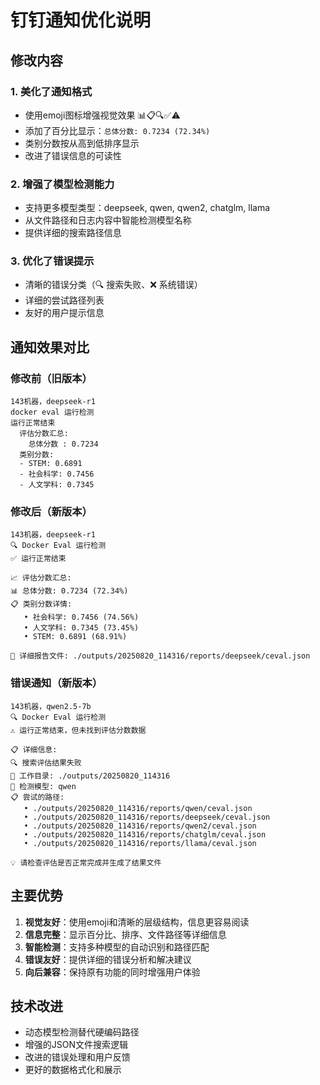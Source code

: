# 钉钉通知优化说明

## 修改内容

### 1. 美化了通知格式
- 使用emoji图标增强视觉效果 📊📋🔍✅⚠️
- 添加了百分比显示：`总体分数: 0.7234 (72.34%)`
- 类别分数按从高到低排序显示
- 改进了错误信息的可读性

### 2. 增强了模型检测能力
- 支持更多模型类型：deepseek, qwen, qwen2, chatglm, llama
- 从文件路径和日志内容中智能检测模型名称
- 提供详细的搜索路径信息

### 3. 优化了错误提示
- 清晰的错误分类（🔍 搜索失败、❌ 系统错误）
- 详细的尝试路径列表
- 友好的用户提示信息

## 通知效果对比

### 修改前（旧版本）
```
143机器，deepseek-r1
docker eval 运行检测
运行正常结束
  评估分数汇总:
    总体分数 : 0.7234
  类别分数:
  - STEM: 0.6891
  - 社会科学: 0.7456
  - 人文学科: 0.7345
```

### 修改后（新版本）
```
143机器，deepseek-r1
🔍 Docker Eval 运行检测
✅ 运行正常结束

📈 评估分数汇总:
📊 总体分数: 0.7234 (72.34%)
📋 类别分数详情:
   • 社会科学: 0.7456 (74.56%)
   • 人文学科: 0.7345 (73.45%)
   • STEM: 0.6891 (68.91%)

📄 详细报告文件: ./outputs/20250820_114316/reports/deepseek/ceval.json
```

### 错误通知（新版本）
```
143机器，qwen2.5-7b
🔍 Docker Eval 运行检测
⚠️ 运行正常结束，但未找到评估分数数据

📋 详细信息:
🔍 搜索评估结果失败
📂 工作目录: ./outputs/20250820_114316
🤖 检测模型: qwen
📋 尝试的路径:
   • ./outputs/20250820_114316/reports/qwen/ceval.json
   • ./outputs/20250820_114316/reports/deepseek/ceval.json
   • ./outputs/20250820_114316/reports/qwen2/ceval.json
   • ./outputs/20250820_114316/reports/chatglm/ceval.json
   • ./outputs/20250820_114316/reports/llama/ceval.json

💡 请检查评估是否正常完成并生成了结果文件
```

## 主要优势

1. **视觉友好**：使用emoji和清晰的层级结构，信息更容易阅读
2. **信息完整**：显示百分比、排序、文件路径等详细信息
3. **智能检测**：支持多种模型的自动识别和路径匹配
4. **错误友好**：提供详细的错误分析和解决建议
5. **向后兼容**：保持原有功能的同时增强用户体验

## 技术改进

- 动态模型检测替代硬编码路径
- 增强的JSON文件搜索逻辑
- 改进的错误处理和用户反馈
- 更好的数据格式化和展示
